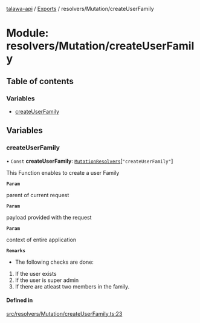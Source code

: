 [talawa-api](../README.md) / [Exports](../modules.md) / resolvers/Mutation/createUserFamily

# Module: resolvers/Mutation/createUserFamily

## Table of contents

### Variables

- [createUserFamily](resolvers_Mutation_createUserFamily.md#createuserfamily)

## Variables

### createUserFamily

• `Const` **createUserFamily**: [`MutationResolvers`](types_generatedGraphQLTypes.md#mutationresolvers)[``"createUserFamily"``]

This Function enables to create a user Family

**`Param`**

parent of current request

**`Param`**

payload provided with the request

**`Param`**

context of entire application

**`Remarks`**

- The following checks are done:
1. If the user exists
2. If the user is super admin
3. If there are atleast two members in the family.

#### Defined in

[src/resolvers/Mutation/createUserFamily.ts:23](https://github.com/adi790uu/talawa-api/blob/b1ec05b/src/resolvers/Mutation/createUserFamily.ts#L23)
